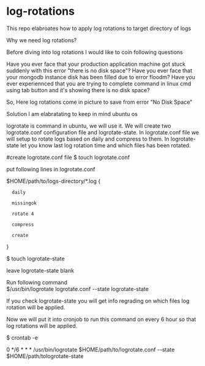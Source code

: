 # log-rotations
This repo elabroates how to apply log rotations to target directory of logs

Why we need log rotations?

Before diving into log rotations I would like to coin following questions

Have you ever face that your production application machine got stuck suddenly with this error "there is no disk space"?
Have you ever face that your mongodb instance disk has been filled due to error floodm?
Have you ever experiennced that you are trying to complete command in linux cmd using tab button and it's showing there is no disk space?

So, Here log rotations come in picture to save from error "No Disk Space"

Solution
I am elabratating to keep in mind ubuntu os

logrotate is command in ubuntu, we will use it. We will create two logrotate.conf configuration file and logrotate-state. In logrotate.conf file we will setup to rotate logs based on daily and compress to them.
In logrotate-state let you know last log rotation time and which files has been rotated.


#create logrotate.conf file
$ touch logrotate.conf

put following lines in logrotate.conf


$HOME/path/to/logs-directory/*.log {

	  daily
	  
	  missingok
	  
	  rotate 4
	  
	  compress
	  
	  create
}

$ touch logrotate-state

leave logrotate-state blank

Run following command  
$/usr/bin/logrotate   logrotate.conf --state logrotate-state

If you check logrotate-state you will get info regrading on which files log rotation will be applied.

Now we will put it into cronjob to run this command on every 6 hour so that log rotations will be applied.

$ crontab -e 

0 */6 * * *  /usr/bin/logrotate   $HOME/path/to/logrotate.conf --state $HOME/path/tologrotate-state
